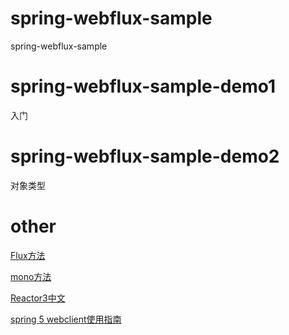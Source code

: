 # spring-webflux-sample
spring-webflux-sample
# spring-webflux-sample-demo1 
入门
# spring-webflux-sample-demo2
对象类型




# other

[Flux方法](https://projectreactor.io/docs/core/release/api/reactor/core/publisher/Flux.html)

[mono方法](https://projectreactor.io/docs/core/release/api/reactor/core/publisher/Mono.html)

[Reactor3中文](https://htmlpreview.github.io/?https://github.com/get-set/reactor-core/blob/master-zh/src/docs/index.html)

[spring 5 webclient使用指南](https://juejin.im/post/5a62f17cf265da3e51333205)

[]()

